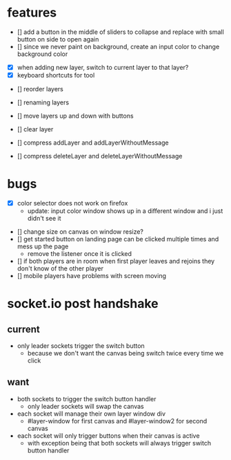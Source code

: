 # features
- [] add a button in the middle of sliders to collapse and replace with small button on side to open again
- [] since we never paint on background, create an input color to change background color
- [x] when adding new layer, switch to current layer to that layer?
- [x] keyboard shortcuts for tool
- [] reorder layers
- [] renaming layers
- [] move layers up and down with buttons
- [] clear layer

- [] compress addLayer and addLayerWithoutMessage
- [] compress deleteLayer and deleteLayerWithoutMessage

# bugs
- [x] color selector does not work on firefox
    - update: input color window shows up in a different window and i just 
    didn't see it
- [] change size on canvas on window resize?
- [] get started button on landing page can be clicked multiple times and mess up the page
    - remove the listener once it is clicked
- [] if both players are in room when first player leaves and rejoins they don't 
know of the other player
- [] mobile players have problems with screen moving

# socket.io post handshake
## current
- only leader sockets trigger the switch button
    - because we don't want the canvas being switch twice every time we click
## want
- both sockets to trigger the switch button handler
    - only leader sockets will swap the canvas
- each socket will manage their own layer window div
    - #layer-window for first canvas and #layer-window2 for second canvas
- each socket will only trigger buttons when their canvas is active
    - with exception being that both sockets will always trigger switch button
    handler


